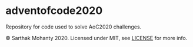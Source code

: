# adventofcode2020
Repository for code used to solve AoC2020 challenges.

&copy; Sarthak Mohanty 2020. Licensed under MIT, see [LICENSE](LICENSE) for more info.
